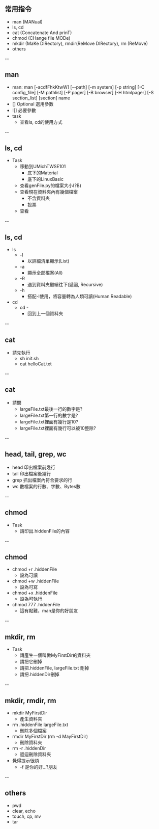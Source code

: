 ## 常用指令
- man (MANual)
- ls, cd
- cat (Concatenate And prinT)
- chmod (CHange file MODe)
- mkdir (MaKe DIRectory), rmdir(ReMove DIRectory), rm (ReMove)
- others

--

## man
- man: man [-acdfFhkKtwW] [--path] [-m system] [-p string] [-C config_file] [-M pathlist] [-P pager] [-B browser] [-H htmlpager] [-S section_list] [section] name
- [] Optional 選用參數
- ![] 必要參數
- task
  - 查看ls, cd的使用方式

--

## ls, cd
- Task
  - 移動到UMichTWSE101
    - 底下的Material
    - 底下的LinuxBasic
  - 查看genFile.py的檔案大小(?B)
  - 查看現在資料夾內有幾個檔案
    - 不含資料夾
    - 投票
  - 查看

--

## ls, cd
- ls
  - -l
    - 以詳細清單顯示(List)
  - -a
    - 顯示全部檔案(All)
  - -R
    - 遇到資料夾繼續往下(遞迴, Recursive)
  - -h
    - 搭配-l使用，將容量轉為人類可讀(Human Readable)
- cd
  - cd -
    - 回到上一個資料夾

--

## cat
- 請先執行
  - sh init.sh
  - cat helloCat.txt

--

## cat
- 請問
  - largeFile.txt最後一行的數字是?
  - largeFile.txt第一行的數字是?
  - largeFile.txt裡面有幾行是10?
  - largeFile.txt裡面有幾行可以被10整除?

--

## head, tail, grep, wc
- head 印出檔案前幾行
- tail 印出檔案後幾行
- grep 抓出檔案內符合要求的行
- wc 數檔案的行數、字數、Bytes數

--

## chmod
- Task
  - 請印出.hiddenFile的內容

--

## chmod
- chmod +r .hiddenFile
  - 設為可讀
- chmod +w .hiddenFile
  - 設為可寫
- chmod +x .hiddenFile
  - 設為可執行
- chmod 777 .hiddenFile
  - 這有點難，man是你的好朋友

--

## mkdir, rm
- Task
  - 請產生一個叫做MyFirstDir的資料夾
  - 請把它刪掉
  - 請把.hiddenFile, largeFile.txt 刪掉
  - 請把.hiddenDir刪掉

--

## mkdir, rmdir, rm
- mkdir MyFirstDir
  - 產生資料夾
- rm .hiddenFile largeFile.txt
  - 刪除多個檔案
- rmdir MyFirstDir (rm -d MayFirstDir)
  - 刪除資料夾
- rm -r .hiddenDir
  - 遞迴刪除資料夾
- 覺得提示很煩
  - -f 是你的好...?朋友

--

## others
- pwd
- clear, echo
- touch, cp, mv
- tar
